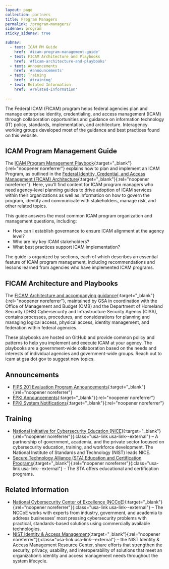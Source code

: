 ```yaml
---
layout: page
collection: partners
title: Program Managers
permalink: /program-managers/
sidenav: program
sticky_sidenav: true

subnav:
  - text: ICAM PM Guide
    href: '#icam-program-management-guide'
  - text: FICAM Architecture and Playbooks 
    href: '#ficam-architecture-and-playbooks'
  - text: Announcements
    href: '#announcements'
  - text: Training
    href: '#training'
  - text: Related Information
    href: '#related-information'
    
---
```


The Federal ICAM (FICAM) program helps federal agencies plan and manage enterprise identity, credentialing, and access management (ICAM) through collaboration opportunities and guidance on information technology (IT) policy, standards, implementation, and architecture.  Interagency working groups developed most of the guidance and best practices found on this website.

## ICAM Program Management Guide

The [ICAM Program Management Playbook]({{site.baseurl}}/program-managers/){:target="_blank"}{:rel="noopener noreferrer"} explains how to plan and implement an ICAM Program, as outlined in the [Federal Identity, Credential, and Access Management (FICAM) Architecture]({{site.baseurl}}/why/icam/){:target="_blank"}{:rel="noopener noreferrer"}. Here, you’ll find content for ICAM program managers who need agency-level planning guides to drive adoption of ICAM services within their organizations as well as information on how to govern the program, identify and communicate with stakeholders, manage risk, and other related topics.

This guide answers the most common ICAM program organization and management questions, including:
- How can I establish governance to ensure ICAM alignment at the agency level?
- Who are my key ICAM stakeholders?
- What best practices support ICAM implementation?

The guide is organized by sections, each of which describes an essential feature of ICAM program management, including recommendations and lessons learned from agencies who have implemented ICAM programs.

## FICAM Architecture and Playbooks

The [FICAM Architecture and accompanying guidance]({{site.baseurl}}/playbooks/){:target="_blank"}{:rel="noopener noreferrer"}, maintained by GSA in coordination with the Office of Management and Budget (OMB) and the Department of Homeland Security (DHS) Cybersecurity and Infrastructure Security Agency (CISA), contains processes, procedures, and considerations for planning and managing logical access, physical access, identity management, and federation within federal agencies.

These playbooks are hosted on GitHub and provide common policy and patterns to help you implement and execute ICAM at your agency. The playbooks are a government-wide collaboration based on the needs and interests of individual agencies and government-wide groups. Reach out to icam at gsa dot gov to suggest new topics.

## Announcements

- [FIPS 201 Evaluation Program Announcements]({{site.baseurl}}/fips201/fipsannouncements/){:target="_blank"}{:rel="noopener noreferrer"}
- [FPKI Announcements]({{site.baseurl}}/fpki/announcements/){:target="_blank"}{:rel="noopener noreferrer"}
- [FPKI System Notifications]({{site.baseurl}}/fpki/notifications/){:target="_blank"}{:rel="noopener noreferrer"}
  

## Training

- [National Initiative for Cybersecurity Education (NICE)](https://www.nist.gov/itl/applied-cybersecurity/nice){:target="_blank"}{:rel="noopener noreferrer"}{:class="usa-link usa-link--external"} – A partnership of government, academia, and the private sector focused on cybersecurity education, training, and workforce development. The National Institute of Standards and Technology (NIST) leads NICE.
- [Secure Technology Alliance (STA) Education and Certification Programs](https://www.securetechalliance.org/activities-education-and-certification-programs/){:target="_blank"}{:rel="noopener noreferrer"}{:class="usa-link usa-link--external"} – The STA offers educational and certification programs.
  

## Related Information

- [National Cybersecurity Center of Excellence (NCCoE)](https://nccoe.nist.gov/){:target="_blank"}{:rel="noopener noreferrer"}{:class="usa-link usa-link--external"} – The NCCoE works with experts from industry, government, and academia to address businesses’ most pressing cybersecurity problems with practical, standards-based solutions using commercially available technologies.
- [NIST Identity & Access Management](https://www.nist.gov/identity-access-management){:target="_blank"}{:rel="noopener noreferrer"}{:class="usa-link usa-link--external"} – the NIST Identity & Access Management Resource Center, 
share efforts that strengthen the security, privacy, usability, and interoperability of solutions that meet an organization’s identity and access management needs throughout the system lifecycle.
